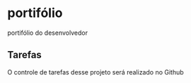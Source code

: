 # portifólio
portifólio do desenvolvedor

## Tarefas

O controle de tarefas desse projeto será realizado no Github
